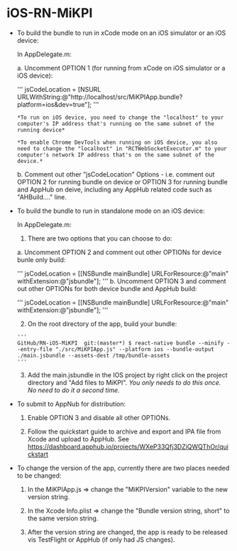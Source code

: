 # iOS-RN-MiKPI

- To build the bundle to run in xCode mode on an iOS simulator or an iOS device:

  In AppDelegate.m:

    a. Uncomment OPTION 1 (for running from xCode on iOS simulator or a iOS device):  

     '''
     jsCodeLocation = [NSURL URLWithString:@"http://localhost/src/MiKPIApp.bundle?platform=ios&dev=true"];
     '''

      *To run on iOS device, you need to change the "localhost" to your computer's IP address that's running on the same subnet of the running device*

      *To enable Chrome DevTools when running on iOS device, you also need to change the "localhost" in "RCTWebSocketExecutor.m" to your computer's network IP address that's on the same subnet of the device.*

    b. Comment out other "jsCodeLocation" Options - i.e. comment out OPTION 2 for running bundle on device or OPTION 3 for running bundle and AppHub on deive, including any AppHub related code such as "AHBuild...." line.

- To build the bundle to run in standalone mode on an iOS device:

  In AppDelegate.m:

    1. There are two options that you can choose to do:

     a. Uncomment OPTION 2 and comment out other OPTIONs for device bunle only build:

     '''
     jsCodeLocation = [[NSBundle mainBundle] URLForResource:@"main" withExtension:@"jsbundle"];
     '''
     b. Uncomment OPTION 3 and comment out other OPTIONs for both device bundle and AppHub build:

     '''
     jsCodeLocation = [[NSBundle mainBundle] URLForResource:@"main" withExtension:@"jsbundle"];
     '''

    2. On the root directory of the app, build your bundle:

      '''
      GitHub/RN-iOS-MiKPI  git:(master*) $ react-native bundle --minify --entry-file "./src/MiKPIApp.js" --platform ios --bundle-output ./main.jsbundle --assets-dest /tmp/bundle-assets
      '''

    3. Add the main.jsbundle in the IOS project by right click on the project directory and "Add files to MiKPI".   *You only needs to do this once.  No need to do it a second time.*

- To submit to AppNub for distribution:

  1. Enable OPTION 3 and disable all other OPTIONs.

  2. Follow the quickstart guide to archive and export and IPA file from Xcode and upload to AppHub.  See https://dashboard.apphub.io/projects/WXeP33Qfj3DZiQWQThOr/quickstart

- To change the version of the app, currently there are two places needed to be changed:

  1. In the MiKPIApp.js => change the "MiKPIVersion" variable to the new version string.

  2. In the Xcode Info.plist => change the "Bundle version string, short" to the same version string.

  3. After the version string are changed, the app is ready to be released vis TestFlight or AppHub (if only had JS changes).

